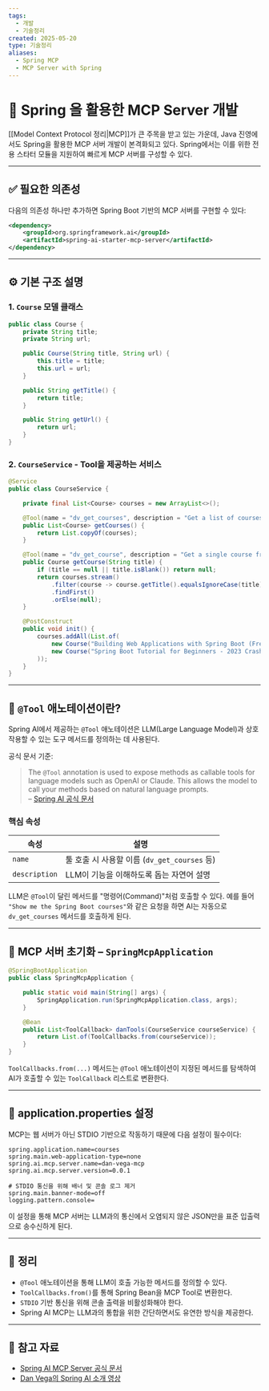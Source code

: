 ```yaml
---
tags:
  - 개발
  - 기술정리
created: 2025-05-20
type: 기술정리
aliases:
  - Spring MCP
  - MCP Server with Spring
---
```


# 📘 Spring 을 활용한 MCP Server 개발

[[Model Context Protocol 정리|MCP]]가 큰 주목을 받고 있는 가운데, Java 진영에서도 Spring을 활용한 MCP 서버 개발이 본격화되고 있다. Spring에서는 이를 위한 전용 스타터 모듈을 지원하여 빠르게 MCP 서버를 구성할 수 있다.

---

## ✅ 필요한 의존성

다음의 의존성 하나만 추가하면 Spring Boot 기반의 MCP 서버를 구현할 수 있다:

```xml
<dependency>  
    <groupId>org.springframework.ai</groupId>  
    <artifactId>spring-ai-starter-mcp-server</artifactId>  
</dependency>
```

---

## ⚙️ 기본 구조 설명

### 1. `Course` 모델 클래스

```java
public class Course {
    private String title;
    private String url;

    public Course(String title, String url) {
        this.title = title;
        this.url = url;
    }

    public String getTitle() {
        return title;
    }

    public String getUrl() {
        return url;
    }
}
```

### 2. `CourseService` - Tool을 제공하는 서비스

```java
@Service
public class CourseService {

    private final List<Course> courses = new ArrayList<>();

    @Tool(name = "dv_get_courses", description = "Get a list of courses from Dan Vega")
    public List<Course> getCourses() {
        return List.copyOf(courses);
    }

    @Tool(name = "dv_get_course", description = "Get a single course from Dan Vega by title")
    public Course getCourse(String title) {
        if (title == null || title.isBlank()) return null;
        return courses.stream()
            .filter(course -> course.getTitle().equalsIgnoreCase(title))
            .findFirst()
            .orElse(null);
    }

    @PostConstruct
    public void init() {
        courses.addAll(List.of(
            new Course("Building Web Applications with Spring Boot (FreeCodeCamp)", "https://youtu.be/31KTdfRH6nY"),
            new Course("Spring Boot Tutorial for Beginners - 2023 Crash Course using Spring Boot 3", "https://youtu.be/UgX5lgv4uVM")
        ));
    }
}
```

---

## 🧠 `@Tool` 애노테이션이란?

Spring AI에서 제공하는 `@Tool` 애노테이션은 LLM(Large Language Model)과 상호작용할 수 있는 도구 메서드를 정의하는 데 사용된다.

공식 문서 기준:

> The `@Tool` annotation is used to expose methods as callable tools for language models such as OpenAI or Claude. This allows the model to call your methods based on natural language prompts.  
> – [Spring AI 공식 문서](https://docs.spring.io/spring-ai/reference/api/tools.html)

### 핵심 속성

| 속성 | 설명 |
|------|------|
| `name` | 툴 호출 시 사용할 이름 (`dv_get_courses` 등) |
| `description` | LLM이 기능을 이해하도록 돕는 자연어 설명 |

LLM은 `@Tool`이 달린 메서드를 "명령어(Command)"처럼 호출할 수 있다. 예를 들어 `"Show me the Spring Boot courses"`와 같은 요청을 하면 AI는 자동으로 `dv_get_courses` 메서드를 호출하게 된다.

---

## 🧱 MCP 서버 초기화 – `SpringMcpApplication`

```java
@SpringBootApplication
public class SpringMcpApplication {

    public static void main(String[] args) {
        SpringApplication.run(SpringMcpApplication.class, args);
    }

    @Bean
    public List<ToolCallback> danTools(CourseService courseService) {
        return List.of(ToolCallbacks.from(courseService));
    }
}
```

`ToolCallbacks.from(...)` 메서드는 `@Tool` 애노테이션이 지정된 메서드를 탐색하여 AI가 호출할 수 있는 `ToolCallback` 리스트로 변환한다.

---

## 🔧 application.properties 설정

MCP는 웹 서버가 아닌 STDIO 기반으로 작동하기 때문에 다음 설정이 필수이다:

```properties
spring.application.name=courses
spring.main.web-application-type=none
spring.ai.mcp.server.name=dan-vega-mcp
spring.ai.mcp.server.version=0.0.1

# STDIO 통신을 위해 배너 및 콘솔 로그 제거
spring.main.banner-mode=off
logging.pattern.console=
```

이 설정을 통해 MCP 서버는 LLM과의 통신에서 오염되지 않은 JSON만을 표준 입출력으로 송수신하게 된다.

---

## 📌 정리

- `@Tool` 애노테이션을 통해 LLM이 호출 가능한 메서드를 정의할 수 있다.
- `ToolCallbacks.from()`를 통해 Spring Bean을 MCP Tool로 변환한다.
- `STDIO` 기반 통신을 위해 콘솔 출력을 비활성화해야 한다.
- Spring AI MCP는 LLM과의 통합을 위한 간단하면서도 유연한 방식을 제공한다.

---

## 🔗 참고 자료

- [Spring AI MCP Server 공식 문서](https://docs.spring.io/spring-ai/reference/api/tools.html)
- [Dan Vega의 Spring AI 소개 영상](https://www.youtube.com/watch?v=w5YVHG1j3Co&t=262s&ab_channel=DanVega)

